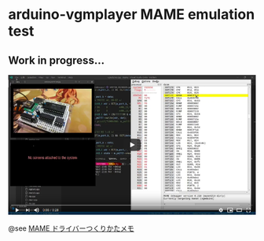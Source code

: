 # arduino-vgmplayer MAME emulation test

## Work in progress...

[![mame-arduino-ym2151](https://raw.githubusercontent.com/h1romas4/arduino-vgmplayer/master/assets/mame-emurate-work-in-progress01.png
)](https://www.youtube.com/watch?v=sdWyIdiWJfY)

@see [MAME ドライバーつくりかたメモ](https://affectionate-wiles-bec3bf.netlify.com/mame-arduino/)
